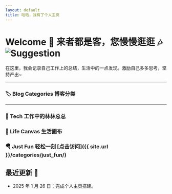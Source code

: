 ```yaml
---
layout: default
title: 哈哈，我有了个人主页
---
```


# Welcome 🎉 来者都是客，您慢慢逛逛 🎶![Suggestion](https://github.com/user-attachments/assets/b761db81-8713-4582-9614-25ddd5af65d5)

在这里，我会记录自己工作上的总结，生活中的一点发现。激励自己多多思考，坚持产出~

---

### 🏷️ Blog Categories 博客分类

---
### 🤖 Tech 工作中的林林总总

### 🎨 Life Canvas 生活画布

### 🪂 Just Fun 轻松一刻 [点击访问]({{ site.url }}/categories/just_fun/)


## 最近更新 📰
- 2025 年 1 月 26 日：完成个人主页搭建。
